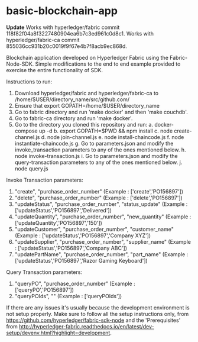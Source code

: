 # basic-blockchain-app

**Update**
Works with hyperledger/fabric commit 118f82f04a8f3227480904ea6b7c3ed961c0d8c1.
Works with hyperledger/fabric-ca commit 855036cc931b20c0019f9f67e4b7f8acb9ec868d.

Blockchain application developed on Hyperledger Fabric using the Fabric-Node-SDK. Simple modifications to the end to end example provided to exercise the entire functionality of SDK.

Instructions to run:

1. Download hyperledger/fabric and hyperledger/fabric-ca to /home/$USER/directory_name/src/github.com/
2. Ensure that export GOPATH=/home/$USER/directory_name
3. Go to fabric directory and run 'make docker' and then 'make couchdb'.
4. Go to fabric-ca directory and run 'make docker'.
5. Go to the directory you cloned this repository and run:
	a. docker-compose up -d
	b. export GOPATH=$PWD && npm install
	c. node create-channel.js
	d. node join-channel.js
	e. node install-chaincode.js
	f. node instantiate-chaincode.js
	g. Go to parameters.json and modify the invoke_transaction parameters to any of the ones mentioned below.
	h. node invoke-transaction.js
	i. Go to parameters.json and modify the query-transaction parameters to any of the ones mentioned below.
	j. node query.js


Invoke Transaction parameters:
1. "create", "purchase_order_number" (Example : ['create','PO156897'])
2. "delete", "purchase_order_number" (Example : ['delete','PO156897'])
3. "updateStatus", "purchase_order_number", "status_update" (Example : ['updateStatus','PO156897','Delivered'])
4. "updateQuantity", "purchase_order_number", "new_quantity" (Example : ['updateQuantity','PO156897','150'])
5. "updateCustomer", "purchase_order_number", "customer_name" (Example : ['updateStatus','PO156897','Company XYZ'])
6. "updateSupplier", "purchase_order_number", "supplier_name" (Example : ['updateStatus','PO156897','Company ABC'])
7. "updatePartName", "purchase_order_number", "part_name" (Example : ['updateStatus','PO156897','Razor Gaming Keyboard'])


Query Transaction parameters:
1. "queryPO", "purchase_order_number" (Example : ['queryPO','PO156897'])
2. "queryPOIds", "" (Example : ['queryPOIds'])

If there are any issues it's usually because the development environment is not setup properly. Make sure to follow all the setup instructions only, from https://github.com/hyperledger/fabric-sdk-node and the 'Prerequisites' from http://hyperledger-fabric.readthedocs.io/en/latest/dev-setup/devenv.html?highlight=development.


